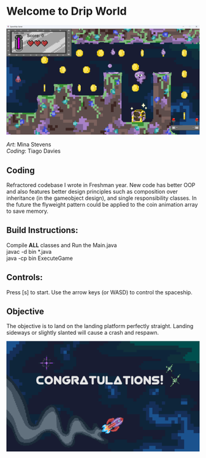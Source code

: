                                                                                   
# Welcome to Drip World
![](src/images/screen/ingameSS.png)

*Art*: Mina Stevens<br>
*Coding*: Tiago Davies

## Coding
Refractored codebase I wrote in Freshman year. New code has better OOP and also features better design principles such as composition over inheritance (in the gameobject design), and single responsibility classes. In the future the flyweight pattern could be applied to the coin animation array to save memory.

## Build Instructions:
Compile **ALL** classes and Run the Main.java <br>
javac -d bin *.java <br>
java -cp bin ExecuteGame

## Controls:
Press [s] to start. 
Use the arrow keys (or WASD) to control the spaceship.

## Objective
The objective is to land on the landing platform perfectly straight.
Landing sideways or slightly slanted will cause a crash and respawn.

![](src/images/screen/victoryBackground.png)




